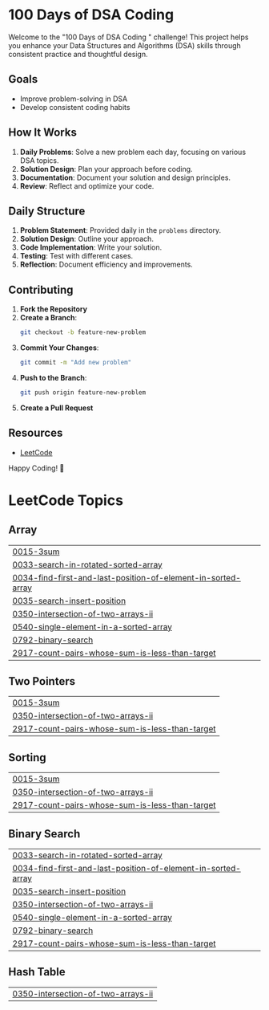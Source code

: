 # 100 Days of DSA Coding

Welcome to the "100 Days of DSA Coding " challenge! This project helps you enhance your Data Structures and Algorithms (DSA) skills through consistent practice and thoughtful design.

## Goals

- Improve problem-solving in DSA
- Develop consistent coding habits


## How It Works

1. **Daily Problems**: Solve a new problem each day, focusing on various DSA topics.
2. **Solution Design**: Plan your approach before coding.
3. **Documentation**: Document your solution and design principles.
4. **Review**: Reflect and optimize your code.

## Daily Structure

1. **Problem Statement**: Provided daily in the `problems` directory.
2. **Solution Design**: Outline your approach.
3. **Code Implementation**: Write your solution.
4. **Testing**: Test with different cases.
5. **Reflection**: Document efficiency and improvements.

## Contributing

1. **Fork the Repository**
2. **Create a Branch**:
    ```bash
    git checkout -b feature-new-problem
    ```
3. **Commit Your Changes**:
    ```bash
    git commit -m "Add new problem"
    ```
4. **Push to the Branch**:
    ```bash
    git push origin feature-new-problem
    ```
5. **Create a Pull Request**

## Resources
- [LeetCode](https://leetcode.com/u/6205660556/)



Happy Coding! 🚀

<!---LeetCode Topics Start-->
# LeetCode Topics
## Array
|  |
| ------- |
| [0015-3sum](https://github.com/vishal1111-tab/100_Day_coding_challenge/tree/master/0015-3sum) |
| [0033-search-in-rotated-sorted-array](https://github.com/vishal1111-tab/100_Day_coding_challenge/tree/master/0033-search-in-rotated-sorted-array) |
| [0034-find-first-and-last-position-of-element-in-sorted-array](https://github.com/vishal1111-tab/100_Day_coding_challenge/tree/master/0034-find-first-and-last-position-of-element-in-sorted-array) |
| [0035-search-insert-position](https://github.com/vishal1111-tab/100_Day_coding_challenge/tree/master/0035-search-insert-position) |
| [0350-intersection-of-two-arrays-ii](https://github.com/vishal1111-tab/100_Day_coding_challenge/tree/master/0350-intersection-of-two-arrays-ii) |
| [0540-single-element-in-a-sorted-array](https://github.com/vishal1111-tab/100_Day_coding_challenge/tree/master/0540-single-element-in-a-sorted-array) |
| [0792-binary-search](https://github.com/vishal1111-tab/100_Day_coding_challenge/tree/master/0792-binary-search) |
| [2917-count-pairs-whose-sum-is-less-than-target](https://github.com/vishal1111-tab/100_Day_coding_challenge/tree/master/2917-count-pairs-whose-sum-is-less-than-target) |
## Two Pointers
|  |
| ------- |
| [0015-3sum](https://github.com/vishal1111-tab/100_Day_coding_challenge/tree/master/0015-3sum) |
| [0350-intersection-of-two-arrays-ii](https://github.com/vishal1111-tab/100_Day_coding_challenge/tree/master/0350-intersection-of-two-arrays-ii) |
| [2917-count-pairs-whose-sum-is-less-than-target](https://github.com/vishal1111-tab/100_Day_coding_challenge/tree/master/2917-count-pairs-whose-sum-is-less-than-target) |
## Sorting
|  |
| ------- |
| [0015-3sum](https://github.com/vishal1111-tab/100_Day_coding_challenge/tree/master/0015-3sum) |
| [0350-intersection-of-two-arrays-ii](https://github.com/vishal1111-tab/100_Day_coding_challenge/tree/master/0350-intersection-of-two-arrays-ii) |
| [2917-count-pairs-whose-sum-is-less-than-target](https://github.com/vishal1111-tab/100_Day_coding_challenge/tree/master/2917-count-pairs-whose-sum-is-less-than-target) |
## Binary Search
|  |
| ------- |
| [0033-search-in-rotated-sorted-array](https://github.com/vishal1111-tab/100_Day_coding_challenge/tree/master/0033-search-in-rotated-sorted-array) |
| [0034-find-first-and-last-position-of-element-in-sorted-array](https://github.com/vishal1111-tab/100_Day_coding_challenge/tree/master/0034-find-first-and-last-position-of-element-in-sorted-array) |
| [0035-search-insert-position](https://github.com/vishal1111-tab/100_Day_coding_challenge/tree/master/0035-search-insert-position) |
| [0350-intersection-of-two-arrays-ii](https://github.com/vishal1111-tab/100_Day_coding_challenge/tree/master/0350-intersection-of-two-arrays-ii) |
| [0540-single-element-in-a-sorted-array](https://github.com/vishal1111-tab/100_Day_coding_challenge/tree/master/0540-single-element-in-a-sorted-array) |
| [0792-binary-search](https://github.com/vishal1111-tab/100_Day_coding_challenge/tree/master/0792-binary-search) |
| [2917-count-pairs-whose-sum-is-less-than-target](https://github.com/vishal1111-tab/100_Day_coding_challenge/tree/master/2917-count-pairs-whose-sum-is-less-than-target) |
## Hash Table
|  |
| ------- |
| [0350-intersection-of-two-arrays-ii](https://github.com/vishal1111-tab/100_Day_coding_challenge/tree/master/0350-intersection-of-two-arrays-ii) |
<!---LeetCode Topics End-->